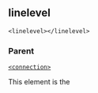 ## linelevel

`<linelevel></linelevel>`


### Parent

[`<connection>`][1]


This element is the

[1]:	https://control4.github.io/docs-driverworks-xml/#connection